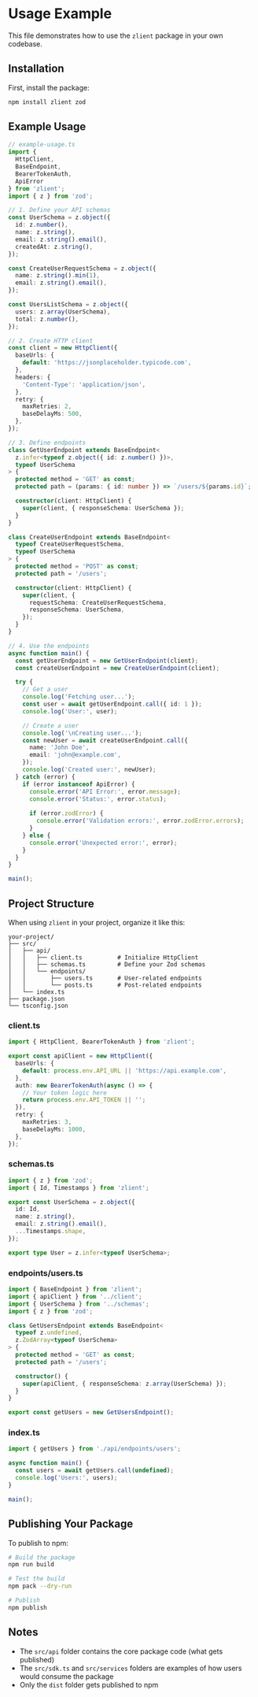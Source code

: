 # Usage Example

This file demonstrates how to use the `zlient` package in your own codebase.

## Installation

First, install the package:

```bash
npm install zlient zod
```

## Example Usage

```typescript
// example-usage.ts
import { 
  HttpClient, 
  BaseEndpoint, 
  BearerTokenAuth,
  ApiError 
} from 'zlient';
import { z } from 'zod';

// 1. Define your API schemas
const UserSchema = z.object({
  id: z.number(),
  name: z.string(),
  email: z.string().email(),
  createdAt: z.string(),
});

const CreateUserRequestSchema = z.object({
  name: z.string().min(1),
  email: z.string().email(),
});

const UsersListSchema = z.object({
  users: z.array(UserSchema),
  total: z.number(),
});

// 2. Create HTTP client
const client = new HttpClient({
  baseUrls: {
    default: 'https://jsonplaceholder.typicode.com',
  },
  headers: {
    'Content-Type': 'application/json',
  },
  retry: {
    maxRetries: 2,
    baseDelayMs: 500,
  },
});

// 3. Define endpoints
class GetUserEndpoint extends BaseEndpoint<
  z.infer<typeof z.object({ id: z.number() })>,
  typeof UserSchema
> {
  protected method = 'GET' as const;
  protected path = (params: { id: number }) => `/users/${params.id}`;

  constructor(client: HttpClient) {
    super(client, { responseSchema: UserSchema });
  }
}

class CreateUserEndpoint extends BaseEndpoint<
  typeof CreateUserRequestSchema,
  typeof UserSchema
> {
  protected method = 'POST' as const;
  protected path = '/users';

  constructor(client: HttpClient) {
    super(client, {
      requestSchema: CreateUserRequestSchema,
      responseSchema: UserSchema,
    });
  }
}

// 4. Use the endpoints
async function main() {
  const getUserEndpoint = new GetUserEndpoint(client);
  const createUserEndpoint = new CreateUserEndpoint(client);

  try {
    // Get a user
    console.log('Fetching user...');
    const user = await getUserEndpoint.call({ id: 1 });
    console.log('User:', user);

    // Create a user
    console.log('\nCreating user...');
    const newUser = await createUserEndpoint.call({
      name: 'John Doe',
      email: 'john@example.com',
    });
    console.log('Created user:', newUser);
  } catch (error) {
    if (error instanceof ApiError) {
      console.error('API Error:', error.message);
      console.error('Status:', error.status);
      
      if (error.zodError) {
        console.error('Validation errors:', error.zodError.errors);
      }
    } else {
      console.error('Unexpected error:', error);
    }
  }
}

main();
```

## Project Structure

When using `zlient` in your project, organize it like this:

```
your-project/
├── src/
│   ├── api/
│   │   ├── client.ts          # Initialize HttpClient
│   │   ├── schemas.ts         # Define your Zod schemas
│   │   └── endpoints/
│   │       ├── users.ts       # User-related endpoints
│   │       └── posts.ts       # Post-related endpoints
│   └── index.ts
├── package.json
└── tsconfig.json
```

### client.ts

```typescript
import { HttpClient, BearerTokenAuth } from 'zlient';

export const apiClient = new HttpClient({
  baseUrls: {
    default: process.env.API_URL || 'https://api.example.com',
  },
  auth: new BearerTokenAuth(async () => {
    // Your token logic here
    return process.env.API_TOKEN || '';
  }),
  retry: {
    maxRetries: 3,
    baseDelayMs: 1000,
  },
});
```

### schemas.ts

```typescript
import { z } from 'zod';
import { Id, Timestamps } from 'zlient';

export const UserSchema = z.object({
  id: Id,
  name: z.string(),
  email: z.string().email(),
  ...Timestamps.shape,
});

export type User = z.infer<typeof UserSchema>;
```

### endpoints/users.ts

```typescript
import { BaseEndpoint } from 'zlient';
import { apiClient } from '../client';
import { UserSchema } from '../schemas';
import { z } from 'zod';

class GetUsersEndpoint extends BaseEndpoint<
  typeof z.undefined,
  z.ZodArray<typeof UserSchema>
> {
  protected method = 'GET' as const;
  protected path = '/users';

  constructor() {
    super(apiClient, { responseSchema: z.array(UserSchema) });
  }
}

export const getUsers = new GetUsersEndpoint();
```

### index.ts

```typescript
import { getUsers } from './api/endpoints/users';

async function main() {
  const users = await getUsers.call(undefined);
  console.log('Users:', users);
}

main();
```

## Publishing Your Package

To publish to npm:

```bash
# Build the package
npm run build

# Test the build
npm pack --dry-run

# Publish
npm publish
```

## Notes

- The `src/api` folder contains the core package code (what gets published)
- The `src/sdk.ts` and `src/services` folders are examples of how users would consume the package
- Only the `dist` folder gets published to npm
